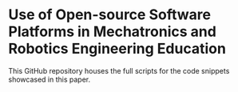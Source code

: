 # Use of Open-source Software Platforms in Mechatronics and Robotics Engineering Education

This GitHub repository houses the full scripts for the code snippets showcased in this paper.
